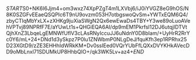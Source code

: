 $START$S0+NK6I6Jjm4+om3wxz74XpPZgT4m1LXVbj6/iJ0iYVGZ8eG9hOS/N8K0SZGFvEEaeQSQPIc6T9nU9ovzm053H7otbgswoQvSm+YWTxEQM6Q4/zbyCTIqMbYxLX+zXHKg9juXiaSWgN2Qx6ewEwaDs4TBY+Y3we89oLuoAVehVPTvj89NPRfF7E/aYUwLt1s+QHGiEQA6AI/dp9mEM1PkrfsI12DJ6utqjIDTVtQjhXnZ3LbqeLgEMNWfUflV3cLAsRNyIccuJJ6uNdnY0D8bIam/+UyHrR2RrYc0Y6/mL+24+DNd1d3ySkpz7P0lu1ZNWbmP0NLgDeJ/fquKfh3ep1RPRhx25D23XGtD9/zZE3EHHhIdWRkKM+Dv0ssIEed0VQrYUbFfLQXxDVYKHkAVecDD9oMbLnxl71SDUMkUP8HhbQIO+/qk3WK5Lv+az4+$END$